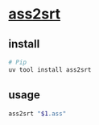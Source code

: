 # [ass2srt](https://github.com/zcq100/ass2srt)

## install

```sh
# Pip
uv tool install ass2srt
```

## usage

```sh
ass2srt "$1.ass"
```
